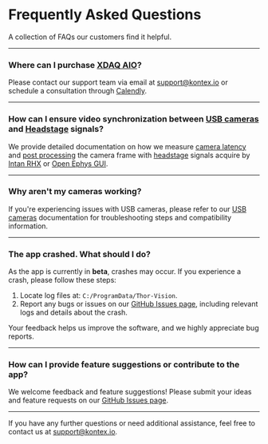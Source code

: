 # Frequently Asked Questions

A collection of FAQs our customers find it helpful.

---

### Where can I purchase [XDAQ AIO](https://kontex.io/pages/xdaq)?
Please contact our support team via email at [support@kontex.io](mailto:support@kontex.io) or schedule a consultation through [Calendly](https://calendly.com/kontexio).

---

### How can I ensure video synchronization between [USB cameras](usb-cameras.md) and [Headstage](https://kontex.io/pages/x-headstage) signals?
We provide detailed documentation on how we measure [camera latency](camera-latency.md) and [post processing](post-processing.md) the camera frame with [headstage](https://kontex.io/pages/x-headstage) signals acquire by [Intan RHX](https://intantech.com/RHX_software.html) or [Open Ephys GUI](https://open-ephys.org/gui).

---

### Why aren't my cameras working?
If you're experiencing issues with USB cameras, please refer to our [USB cameras](usb-cameras.md) documentation for troubleshooting steps and compatibility information.

---

### The app crashed. What should I do?
As the app is currently in **beta**, crashes may occur. If you experience a crash, please follow these steps:

1. Locate log files at: `C:/ProgramData/Thor-Vision`.
2. Report any bugs or issues on our [GitHub Issues page](https://github.com/kontex-neuro/ThorVision/issues), including relevant logs and details about the crash.

Your feedback helps us improve the software, and we highly appreciate bug reports.

---

### How can I provide feature suggestions or contribute to the app?
We welcome feedback and feature suggestions! Please submit your ideas and feature requests on our [GitHub Issues page](https://github.com/kontex-neuro/ThorVision/issues).

---

If you have any further questions or need additional assistance, feel free to contact us at [support@kontex.io](mailto:support@kontex.io).